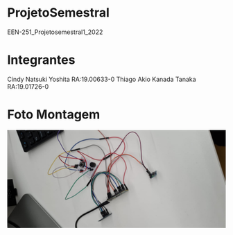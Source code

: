 # ProjetoSemestral
EEN-251_Projetosemestral1_2022

# Integrantes
Cindy Natsuki Yoshita      RA:19.00633-0
Thiago Akio Kanada Tanaka  RA:19.01726-0

# Foto Montagem
<img src="./ProjetoSemestral_Cindy_Akio/imagem_montagem.jpg"/>

